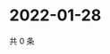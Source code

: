 # 2022-01-28

共 0 条

<!-- BEGIN WEIBO -->
<!-- 最后更新时间 Fri Jan 28 2022 05:12:04 GMT+0800 (China Standard Time) -->

<!-- END WEIBO -->
